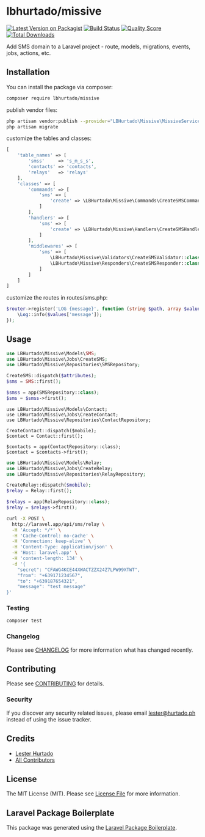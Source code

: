 # lbhurtado/missive

[![Latest Version on Packagist](https://img.shields.io/packagist/v/lbhurtado/missive.svg?style=flat-square)](https://packagist.org/packages/lbhurtado/missive)
[![Build Status](https://img.shields.io/travis/lbhurtado/missive/master.svg?style=flat-square)](https://travis-ci.org/lbhurtado/missive)
[![Quality Score](https://img.shields.io/scrutinizer/g/lbhurtado/missive.svg?style=flat-square)](https://scrutinizer-ci.com/g/lbhurtado/missive)
[![Total Downloads](https://img.shields.io/packagist/dt/lbhurtado/missive.svg?style=flat-square)](https://packagist.org/packages/lbhurtado/missive)

Add SMS domain to a Laravel project - route, models, migrations, events, jobs, actions, etc.

## Installation

You can install the package via composer:

```bash
composer require lbhurtado/missive
```

publish vendor files:
```bash
php artisan vendor:publish --provider="LBHurtado\Missive\MissiveServiceProvider"
php artisan migrate
```

customize the tables and classes:
```php
[
	'table_names' => [
		'smss'     => 's_m_s_s',
		'contacts' => 'contacts',
		'relays'   => 'relays'
	],
    'classes' => [
        'commands' => [
            'sms' => [
                'create' => \LBHurtado\Missive\Commands\CreateSMSCommand::class
            ]
        ],
        'handlers' => [
            'sms' => [
                'create' => \LBHurtado\Missive\Handlers\CreateSMSHandler::class
            ]
        ],
        'middlewares' => [
            'sms' => [
                \LBHurtado\Missive\Validators\CreateSMSValidator::class,
                \LBHurtado\Missive\Responders\CreateSMSResponder::class
            ]
        ]
    ]
]
```

customize the routes in routes/sms.php:
```php
$router->register('LOG {message}', function (string $path, array $values) {
    \Log::info($values['message']);
});
```

## Usage

``` php
use LBHurtado\Missive\Models\SMS;
use LBHurtado\Missive\Jobs\CreateSMS;
use LBHurtado\Missive\Repositories\SMSRepository;

CreateSMS::dispatch($attributes);
$sms = SMS::first();

$smss = app(SMSRepository::class);
$sms = $smss->first();
```

``` php$
use LBHurtado\Missive\Models\Contact;
use LBHurtado\Missive\Jobs\CreateContact;
use LBHurtado\Missive\Repositories\ContactRepository;

CreateContact::dispatch($mobile);
$contact = Contact::first();

$contacts = app(ContactRepository::class);
$contact = $contacts->first();
```

``` php
use LBHurtado\Missive\Models\Relay;
use LBHurtado\Missive\Jobs\CreateRelay;
use LBHurtado\Missive\Repositories\RelayRepository;

CreateRelay::dispatch($mobile);
$relay = Relay::first();

$relays = app(RelayRepository::class);
$relay = $relays->first();
```

``` bash
curl -X POST \
  http://laravel.app/api/sms/relay \
  -H 'Accept: */*' \
  -H 'Cache-Control: no-cache' \
  -H 'Connection: keep-alive' \
  -H 'Content-Type: application/json' \
  -H 'Host: laravel.app' \
  -H 'content-length: 134' \
  -d '{
    "secret": "CFAWG4KCE44XWACTZZX24Z7LPW99XTWT",
    "from": "+639171234567",
    "to": "+639187654321",
    "message": "test message"
}'
```

### Testing

``` bash
composer test
```

### Changelog

Please see [CHANGELOG](CHANGELOG.md) for more information what has changed recently.

## Contributing

Please see [CONTRIBUTING](CONTRIBUTING.md) for details.

### Security

If you discover any security related issues, please email lester@hurtado.ph instead of using the issue tracker.

## Credits

- [Lester Hurtado](https://github.com/lbhurtado)
- [All Contributors](../../contributors)

## License

The MIT License (MIT). Please see [License File](LICENSE.md) for more information.

## Laravel Package Boilerplate

This package was generated using the [Laravel Package Boilerplate](https://laravelpackageboilerplate.com).
